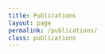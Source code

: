 ```yaml
---
title: Publications 
layout: page 
permalink: /publications/
class: publications
---
```


 <script src="https://bibbase.org/show?bib=https://www.cu-adcl.org/bibliography/references.bib&jsonp=1"></script> 
